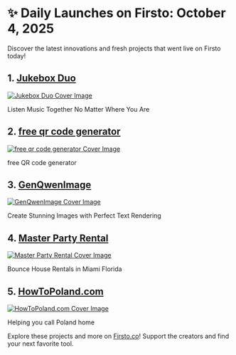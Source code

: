 # ✨ Daily Launches on Firsto: October 4, 2025

Discover the latest innovations and fresh projects that went live on Firsto today!

## 1. [Jukebox Duo](https://firsto.co/projects/jukebox-duo)

[![Jukebox Duo Cover Image](https://607255gt6f.ufs.sh/f/ViZtN9dvJxPtiwLszB1MDZOILPbmJT8X5eyotjdVN0af4gFB)](https://firsto.co/projects/jukebox-duo)

 Listen Music Together No Matter Where You Are 



## 2. [free qr code generator](https://firsto.co/projects/free-qr-code-generator)

[![free qr code generator Cover Image](https://607255gt6f.ufs.sh/f/ViZtN9dvJxPtJA9t6wiAm5fUc2tTWYlQFNLECdHjb7BMyRpr)](https://firsto.co/projects/free-qr-code-generator)

 free QR code generator 



## 3. [GenQwenImage](https://firsto.co/projects/genqwenimage)

[![GenQwenImage Cover Image](https://607255gt6f.ufs.sh/f/ViZtN9dvJxPtr28yVyuBH9nNyiJqCjTReOXasxfZ3pokcdGM)](https://firsto.co/projects/genqwenimage)

 Create Stunning Images with Perfect Text Rendering



## 4. [Master Party Rental](https://firsto.co/projects/master-party-rental)

[![Master Party Rental Cover Image](https://607255gt6f.ufs.sh/f/ViZtN9dvJxPtYFFYjp2sru74fxBGnI2OWyKXtaLsCUpbA1id)](https://firsto.co/projects/master-party-rental)

 Bounce House Rentals in Miami Florida



## 5. [HowToPoland.com](https://firsto.co/projects/howtopoland-com)

[![HowToPoland.com Cover Image](https://607255gt6f.ufs.sh/f/ViZtN9dvJxPt4CW1Sa28wc7ANEkfjviHq3XoR2nzxGdrs0tp)](https://firsto.co/projects/howtopoland-com)

 Helping you call Poland home




Explore these projects and more on [Firsto.co](https://firsto.co)! Support the creators and find your next favorite tool.
